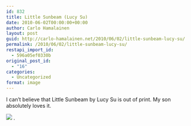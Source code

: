 ```yaml
---
id: 832
title: Little Sunbeam (Lucy Su)
date: 2010-06-02T00:00:00+00:00
author: Carlo Hamalainen
layout: post
guid: http://carlo-hamalainen.net/2010/06/02/little-sunbeam-lucy-su/
permalink: /2010/06/02/little-sunbeam-lucy-su/
restapi_import_id:
  - 596a05ef0330b
original_post_id:
  - "16"
categories:
  - Uncategorized
format: image
---
```

I can&#8217;t believe that Little Sunbeam by Lucy Su is out of print. My son absolutely loves it.

<img src="https://i2.wp.com/s3.amazonaws.com/carlo-hamalainen.net/oldblog/blogdata/x-2010-06/little_sunbeam.jpg?w=1100&#038;ssl=1" data-recalc-dims="1" /> .